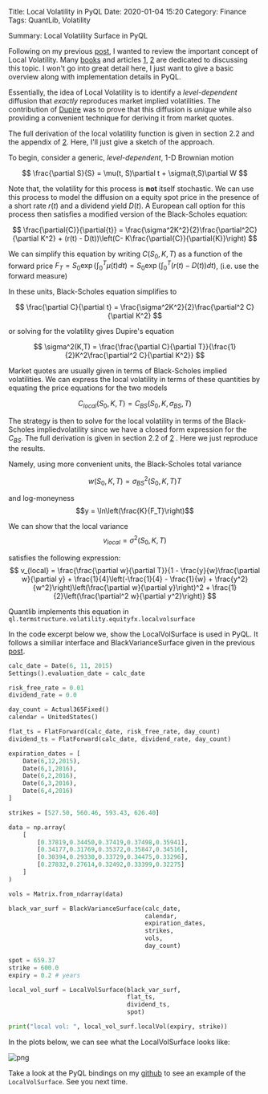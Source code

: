 Title: Local Volatility in PyQL
Date: 2020-01-04 15:20
Category: Finance
Tags: QuantLib, Volatility

Summary: Local Volatility Surface in PyQL

Following on my previous [post](lostinthelyceum.com/Black-Variance-Surface-in-PyQL.html),
I wanted to review the important concept of Local Volatility.
Many [books](https://books.google.com/books/about/The_Volatility_Surface.html?id=P7ASlvLRsKMC&source=kp_book_description)
and articles [1](https://en.wikipedia.org/wiki/Local_volatility), [2](http://web.math.ku.dk/~rolf/teaching/ctff03/Gatheral.1.pdf) are dedicated
to discussing this topic.  I won't go into great detail here, I just want to give a basic overview along with implementation details in PyQL.

Essentially, the idea of Local Volatility is to identify a *level-dependent* diffusion that *exactly* reproduces market implied volatilities.  The contribution of [Dupire](https://web.archive.org/web/20120907114056/http://www.risk.net/data/risk/pdf/technical/2007/risk20_0707_technical_volatility.pdf) was to prove that
this diffusion is *unique*  while also providing a convenient technique for deriving it from market quotes.

The full derivation of the local volatility function is given in section 2.2 and the appendix of [2](http://web.math.ku.dk/~rolf/teaching/ctff03/Gatheral.1.pdf).  Here, I'll just give a sketch of the approach.

To begin, consider a generic, *level-dependent*, 1-D Brownian motion

$$
\frac{\partial S}{S} = \mu(t, S)\partial t + \sigma(t,S)\partial W
$$


Note that, the volatility for this process is **not** itself stochastic.  We can use
this process to model the diffusion on a equity spot price in the presence of
a short rate $r(t)$ and a dividend yield $D(t)$.  A European call option for this process
then satisfies a modified version of the Black-Scholes equation:

$$
\frac{\partial{C}}{\partial{t}} = \frac{\sigma^2K^2}{2}\frac{\partial^2C}{\partial K^2} + (r(t) - D(t))\left(C- K\frac{\partial{C}}{\partial{K}}\right)
$$

We can simplify this equation by writing $C(S_0, K,T)$ as a function of the forward price
$F_T=S_0\exp(\int_0^T\mu(t)dt) = S_0\exp(\int_0^T(r(t) - D(t))dt)$, (i.e. use the forward measure)

In these units, Black-Scholes equation simplifies to

$$
\frac{\partial C}{\partial t} = \frac{\sigma^2K^2}{2}\frac{\partial^2 C}{\partial K^2}
$$

or solving for the volatility gives Dupire's equation

$$
\sigma^2(K,T) =  \frac{\frac{\partial C}{\partial T}}{\frac{1}{2}K^2\frac{\partial^2 C}{\partial K^2}}
$$

Market quotes are usually given in terms of Black-Scholes implied volatilities.
We can express the local volatility in terms of these quantities by equating the
price equations for the two models

$$
C_{local}(S_0, K,T) = C_{BS}(S_0, K, \sigma_{BS}, T)
$$

The strategy is then to solve for the local volatility in terms of the Black-Scholes
impliedvolatility since we have a closed form expression for the $C_{BS}$.  The full derivation is given in section 2.2 of [2](http://web.math.ku.dk/~rolf/teaching/ctff03/Gatheral.1.pdf)
.  Here we just reproduce the results.

Namely, using more convenient units, the Black-Scholes total variance

$$
w(S_0,K,T) = \sigma^2_{BS}(S_0,K,T)T
$$

and log-moneyness
$$y = \ln\left(\frac{K}{F_T}\right)$$

We can show that the local variance
$$v_{local} = \sigma^2(S_0, K,T)$$

satisfies the following expression:
$$
v_{local} = \frac{\frac{\partial w}{\partial T}}{1 - \frac{y}{w}\frac{\partial w}{\partial y} + \frac{1}{4}\left(-\frac{1}{4} - \frac{1}{w} + \frac{y^2}{w^2}\right)\left(\frac{\partial w}{\partial y}\right)^2 + \frac{1}{2}\left(\frac{\partial^2 w}{\partial y^2}\right)}
$$

Quantlib implements this equation in ``ql.termstructure.volatility.equityfx.localvolsurface``


In the code excerpt below we, show the LocalVolSurface is used in PyQL.  It follows
a similiar interface and BlackVarianceSurface given in the previous [post](lostinthelyceum.com/Black-Variance-Surface-in-PyQL.html).  

```python
calc_date = Date(6, 11, 2015)
Settings().evaluation_date = calc_date

risk_free_rate = 0.01
dividend_rate = 0.0

day_count = Actual365Fixed()
calendar = UnitedStates()

flat_ts = FlatForward(calc_date, risk_free_rate, day_count)
dividend_ts = FlatForward(calc_date, dividend_rate, day_count)

expiration_dates = [
    Date(6,12,2015),
    Date(6,1,2016),
    Date(6,2,2016),
    Date(6,3,2016),
    Date(6,4,2016)
]

strikes = [527.50, 560.46, 593.43, 626.40]

data = np.array(
    [
        [0.37819,0.34450,0.37419,0.37498,0.35941],
        [0.34177,0.31769,0.35372,0.35847,0.34516],
        [0.30394,0.29330,0.33729,0.34475,0.33296],
        [0.27832,0.27614,0.32492,0.33399,0.32275]
    ]
)

vols = Matrix.from_ndarray(data)

black_var_surf = BlackVarianceSurface(calc_date,
                                      calendar,
                                      expiration_dates,
                                      strikes,
                                      vols,
                                      day_count)

spot = 659.37
strike = 600.0
expiry = 0.2 # years

local_vol_surf = LocalVolSurface(black_var_surf,
                                 flat_ts,
                                 dividend_ts,
                                 spot)

print("local vol: ", local_vol_surf.localVol(expiry, strike))

```

In the plots below, we can see what the LocalVolSurface looks like:

![png]({attach}post5_files/LocalVol.png)

Take a look at the PyQL bindings on my [github](https://github.com/kevingivens/pyql)
to see an example of the  ``LocalVolSurface``. See you next time.
